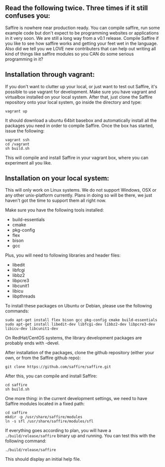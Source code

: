 Read the following twice. Three times if it still confuses you:
---------------------------------------------------------------
Saffire is nowhere near production ready. You can compile saffire, run some example code but don't expect to be
programming websites or applications in it very soon. We are still a long way from a v0.1 release. Compile Saffire 
if you like to see how saffire works and getting your feet wet in the language. Also did we tell you we LOVE new 
contributers that can help out writing all kind of things like saffire modules so you CAN do some serious 
programming in it?


Installation through vagrant:
-----------------------------
If you don't want to clutter up your local, or just want to test out Saffire, it's possible to use vagrant for
development. Make sure you have vagrant and virtualbox installed on your local system. After that, just clone the
Saffire repository onto your local system, go inside the directory and type:

    vagrant up

It should download a ubuntu 64bit basebox and automatically install all the packages you need in order to compile
Saffire. Once the box has started, issue the following:

    vagrant ssh
    cd /vagrant
    sh build.sh

This will compile and install Saffire in your vagrant box, where you can experiment all you like.


Installation on your local system:
----------------------------------
This will only work on Linux systems. We do not support Windows, OSX or any other unix-platform currently. Plans in
doing so will be there, we just haven't got the time to support them all right now.

Make sure you have the following tools installed:
- build-essentials
- cmake
- pkg-config
- flex
- bison
- gcc

Plus, you will need to following libraries and header files:
- libedit
- libfcgi
- libbz2
- libpcre3
- libcunit1
- libicu
- libpthreads


To install these packages on Ubuntu or Debian, please use the following commands:

    sudo apt-get install flex bison gcc pkg-config cmake build-essentials
    sudo apt-get install libedit-dev libfcgi-dev libbz2-dev libpcre3-dev libicu-dev libcunit1-dev

On RedHat/CentOS systems, the library development packages are probably ends with -devel.

After installation of the packages, clone the github repository (either your own, or from the Saffire github repo):
    
    git clone https://github.com/saffire/saffire.git

After this, you can compile and install Saffire:

    cd saffire
    sh build.sh

One more thing: in the current development settings, we need to have Saffire modules located in a fixed path:

    cd saffire
    mkdir -p /usr/share/saffire/modules
    ln -s sfl /usr/share/saffire/modules/sfl

If everything goes according to plan, you will have a `./build/release/saffire` binary up and running. You can test this
with the following command:

    ./build/release/saffire

This should display an initial help file. 
